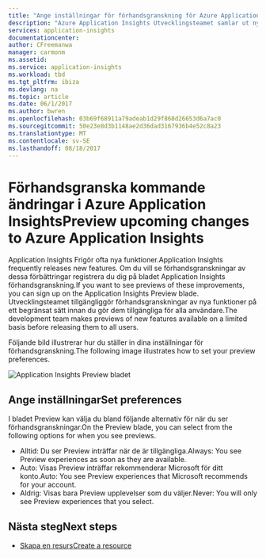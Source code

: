 ```yaml
---
title: "Ange inställningar för förhandsgranskning för Azure Application Insights | Microsoft Docs"
description: "Azure Application Insights Utvecklingsteamet samlar ut nya upplevelser. Du kan ange vilka nya upplevelser som du vill förhandsgranska i Azure-portalen."
services: application-insights
documentationcenter: 
author: CFreemanwa
manager: carmonm
ms.assetid: 
ms.service: application-insights
ms.workload: tbd
ms.tgt_pltfrm: ibiza
ms.devlang: na
ms.topic: article
ms.date: 06/1/2017
ms.author: bwren
ms.openlocfilehash: 03b69f68911a79adeab1d29f868d26653d6a7ac0
ms.sourcegitcommit: 50e23e8d3b1148ae2d36dad3167936b4e52c8a23
ms.translationtype: MT
ms.contentlocale: sv-SE
ms.lasthandoff: 08/18/2017
---
```

# <a name="preview-upcoming-changes-to-azure-application-insights"></a><span data-ttu-id="804c1-104">Förhandsgranska kommande ändringar i Azure Application Insights</span><span class="sxs-lookup"><span data-stu-id="804c1-104">Preview upcoming changes to Azure Application Insights</span></span> 

<span data-ttu-id="804c1-105">Application Insights Frigör ofta nya funktioner.</span><span class="sxs-lookup"><span data-stu-id="804c1-105">Application Insights frequently releases new features.</span></span> <span data-ttu-id="804c1-106">Om du vill se förhandsgranskningar av dessa förbättringar registrera du dig på bladet Application Insights förhandsgranskning.</span><span class="sxs-lookup"><span data-stu-id="804c1-106">If you want to see previews of these improvements, you can sign up on the Application Insights Preview blade.</span></span>  <span data-ttu-id="804c1-107">Utvecklingsteamet tillgängliggör förhandsgranskningar av nya funktioner på ett begränsat sätt innan du gör dem tillgängliga för alla användare.</span><span class="sxs-lookup"><span data-stu-id="804c1-107">The development team makes previews of new features available on a limited basis before releasing them to all users.</span></span> 

<span data-ttu-id="804c1-108">Följande bild illustrerar hur du ställer in dina inställningar för förhandsgranskning.</span><span class="sxs-lookup"><span data-stu-id="804c1-108">The following image illustrates how to set your preview preferences.</span></span>

![Application Insights Preview bladet](./media/app-insights-preview/preview.png)

## <a name="set-preferences"></a><span data-ttu-id="804c1-110">Ange inställningar</span><span class="sxs-lookup"><span data-stu-id="804c1-110">Set preferences</span></span>

<span data-ttu-id="804c1-111">I bladet Preview kan välja du bland följande alternativ för när du ser förhandsgranskningar.</span><span class="sxs-lookup"><span data-stu-id="804c1-111">On the Preview blade, you can select from the following options for when you see previews.</span></span>

- <span data-ttu-id="804c1-112">Alltid: Du ser Preview inträffar när de är tillgängliga.</span><span class="sxs-lookup"><span data-stu-id="804c1-112">Always: You see Preview experiences as soon as they are available.</span></span>
- <span data-ttu-id="804c1-113">Auto: Visas Preview inträffar rekommenderar Microsoft för ditt konto.</span><span class="sxs-lookup"><span data-stu-id="804c1-113">Auto: You see Preview experiences that Microsoft recommends for your account.</span></span> 
- <span data-ttu-id="804c1-114">Aldrig: Visas bara Preview upplevelser som du väljer.</span><span class="sxs-lookup"><span data-stu-id="804c1-114">Never: You will only see Preview experiences that you select.</span></span> 

## <a name="next-steps"></a><span data-ttu-id="804c1-115">Nästa steg</span><span class="sxs-lookup"><span data-stu-id="804c1-115">Next steps</span></span>

- [<span data-ttu-id="804c1-116">Skapa en resurs</span><span class="sxs-lookup"><span data-stu-id="804c1-116">Create a resource</span></span>](app-insights-create-new-resource.md)
